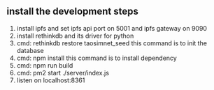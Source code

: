 ## install the development steps

1. install ipfs and set ipfs api port on 5001 and ipfs gateway on 9090
2. install rethinkdb and its driver for python
3. cmd: rethinkdb restore taosimnet_seed 
this command is to init the database
4. cmd: npm install
this command is to install dependency
5. cmd: npm run build
6. cmd: pm2 start ./server/index.js
7. listen on localhost:8361